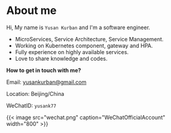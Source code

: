 # About me


Hi, My name is `Yusan Kurban` and I'm a software engineer.

- MicroServices, Service Architecture, Service Management.
- Working on Kubernetes component, gateway and HPA.
- Fully experience on highly available services.
- Love to share knowledge and codes.

**How to get in touch with me?**

Email: yusankurban@gmail.com

Location: Beijing/China

WeChatID: `yusank77`

{{< image src="wechat.png" caption="WeChatOfficialAccount" width="800" >}}

